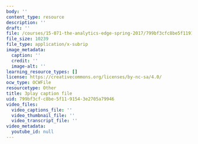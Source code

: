 ```yaml
---
body: ''
content_type: resource
description: ''
draft: ''
file: /courses/15-071-the-analytics-edge-spring-2017/799bf3cfc8be5f1191543e2705a79946_1i5TDkri78Y.vtt
file_size: 10239
file_type: application/x-subrip
image_metadata:
  caption: ''
  credit: ''
  image-alt: ''
learning_resource_types: []
license: https://creativecommons.org/licenses/by-nc-sa/4.0/
ocw_type: OCWFile
resourcetype: Other
title: 3play caption file
uid: 799bf3cf-c8be-5f11-9154-3e2705a79946
video_files:
  video_captions_file: ''
  video_thumbnail_file: ''
  video_transcript_file: ''
video_metadata:
  youtube_id: null
---
```

